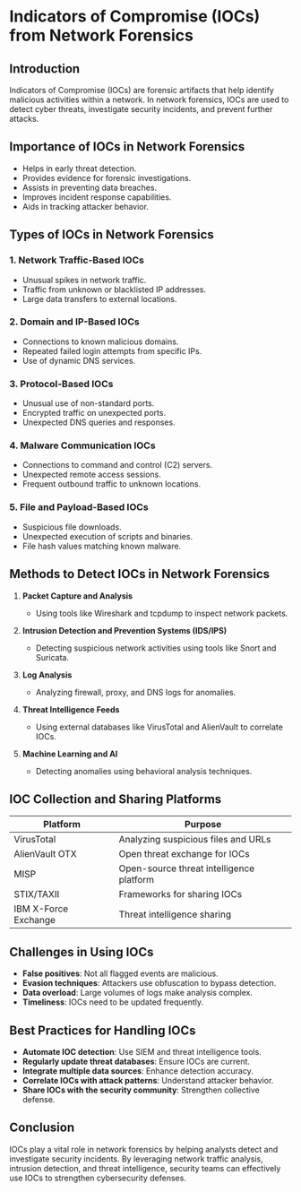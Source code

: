 # Indicators of Compromise (IOCs) from Network Forensics

## Introduction
Indicators of Compromise (IOCs) are forensic artifacts that help identify malicious activities within a network. In network forensics, IOCs are used to detect cyber threats, investigate security incidents, and prevent further attacks.

## Importance of IOCs in Network Forensics
- Helps in early threat detection.
- Provides evidence for forensic investigations.
- Assists in preventing data breaches.
- Improves incident response capabilities.
- Aids in tracking attacker behavior.

## Types of IOCs in Network Forensics
### 1. **Network Traffic-Based IOCs**
   - Unusual spikes in network traffic.
   - Traffic from unknown or blacklisted IP addresses.
   - Large data transfers to external locations.
   
### 2. **Domain and IP-Based IOCs**
   - Connections to known malicious domains.
   - Repeated failed login attempts from specific IPs.
   - Use of dynamic DNS services.
   
### 3. **Protocol-Based IOCs**
   - Unusual use of non-standard ports.
   - Encrypted traffic on unexpected ports.
   - Unexpected DNS queries and responses.
   
### 4. **Malware Communication IOCs**
   - Connections to command and control (C2) servers.
   - Unexpected remote access sessions.
   - Frequent outbound traffic to unknown locations.
   
### 5. **File and Payload-Based IOCs**
   - Suspicious file downloads.
   - Unexpected execution of scripts and binaries.
   - File hash values matching known malware.
   
## Methods to Detect IOCs in Network Forensics
1. **Packet Capture and Analysis**
   - Using tools like Wireshark and tcpdump to inspect network packets.
   
2. **Intrusion Detection and Prevention Systems (IDS/IPS)**
   - Detecting suspicious network activities using tools like Snort and Suricata.
   
3. **Log Analysis**
   - Analyzing firewall, proxy, and DNS logs for anomalies.
   
4. **Threat Intelligence Feeds**
   - Using external databases like VirusTotal and AlienVault to correlate IOCs.
   
5. **Machine Learning and AI**
   - Detecting anomalies using behavioral analysis techniques.

## IOC Collection and Sharing Platforms
| Platform | Purpose |
|----------|---------|
| VirusTotal | Analyzing suspicious files and URLs |
| AlienVault OTX | Open threat exchange for IOCs |
| MISP | Open-source threat intelligence platform |
| STIX/TAXII | Frameworks for sharing IOCs |
| IBM X-Force Exchange | Threat intelligence sharing |

## Challenges in Using IOCs
- **False positives**: Not all flagged events are malicious.
- **Evasion techniques**: Attackers use obfuscation to bypass detection.
- **Data overload**: Large volumes of logs make analysis complex.
- **Timeliness**: IOCs need to be updated frequently.

## Best Practices for Handling IOCs
- **Automate IOC detection**: Use SIEM and threat intelligence tools.
- **Regularly update threat databases**: Ensure IOCs are current.
- **Integrate multiple data sources**: Enhance detection accuracy.
- **Correlate IOCs with attack patterns**: Understand attacker behavior.
- **Share IOCs with the security community**: Strengthen collective defense.

## Conclusion
IOCs play a vital role in network forensics by helping analysts detect and investigate security incidents. By leveraging network traffic analysis, intrusion detection, and threat intelligence, security teams can effectively use IOCs to strengthen cybersecurity defenses.
